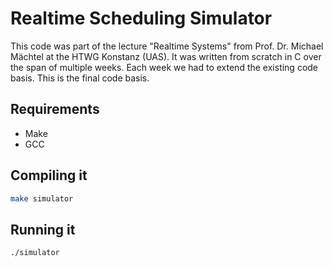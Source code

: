 # Realtime Scheduling Simulator

This code was part of the lecture "Realtime Systems" from Prof. Dr. Michael Mächtel at the HTWG Konstanz (UAS). It was written from scratch in C over the span of multiple weeks. Each week we had to extend the existing code basis. This is the final code basis.

## Requirements

- Make
- GCC

## Compiling it

```bash
make simulator
```

## Running it

```bash
./simulator
```

